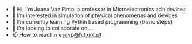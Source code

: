 - 👋 Hi, I’m Joana Vaz Pinto, a professor in Microelectronics adn devices
- 👀 I’m interested in simulation of physical phenomenas and devices
- 🌱 I’m currently learning Pythin based programming (basic steps)
- 💞️ I’m looking to collaborate on ...
- 📫 How to reach me jdvp@fct.unl.pt

<!---
JVPinto/JVPinto is a ✨ special ✨ repository because its `README.md` (this file) appears on your GitHub profile.
You can click the Preview link to take a look at your changes.
--->
